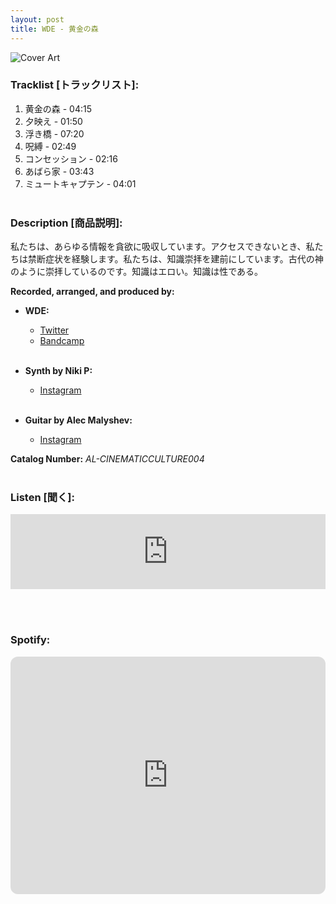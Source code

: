 ```yaml
---
layout: post
title: WDE - 黄金の森
---
```


![Cover Art]({{site.baseurl}}/assets/images/黄金の森-Cover.jpg)


### __Tracklist [トラックリスト]:__

1. 黄金の森 - 04:15
2. 夕映え - 01:50
3. 浮き橋 - 07:20
4. 呪縛 - 02:49
5. コンセッション - 02:16
6. あばら家 - 03:43
7. ミュートキャプテン - 04:01 <br/><br/>

### __Description [商品説明]:__

私たちは、あらゆる情報を貪欲に吸収しています。アクセスできないとき、私たちは禁断症状を経験します。私たちは、知識崇拝を建前にしています。古代の神のように崇拝しているのです。知識はエロい。知識は性である。

**Recorded, arranged, and produced by:**

* **WDE:**
  * [Twitter](https://twitter.com/wde_log)
  * [Bandcamp](https://wetdreamsexciter.bandcamp.com)<br/><br/>

* **Synth by Niki P:**
  * [Instagram](https://instagram.com/beatsbleeps/)<br/><br/>

* **Guitar by Alec Malyshev:**
  * [Instagram](https://instagram.com/blackhumourgeneration)

**Catalog Number:** _AL-CINEMATICCULTURE004_ <br/><br/>

### __Listen [聞く]:__

<iframe style="border: 0; width: 100%; height: 120px;" src="https://bandcamp.com/EmbeddedPlayer/album=2495175046/size=large/bgcol=ffffff/linkcol=333333/tracklist=false/artwork=small/transparent=true/" seamless><a href="https://angellips.bandcamp.com/album/the-golden-forest">黄金の森 ｢The Golden Forest｣ by WDE</a></iframe>

<br/><br/>

### __Spotify:__

<iframe style="border-radius:12px" src="https://open.spotify.com/embed/album/2C3LqDZYuWHeBldWoAvGWf?utm_source=generator&theme=0" width="100%" height="380" frameBorder="0" allowfullscreen="" allow="autoplay; clipboard-write; encrypted-media; fullscreen; picture-in-picture"></iframe>

<br/><br/>
